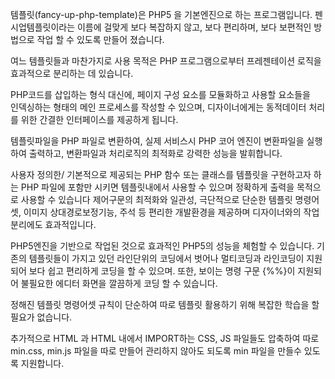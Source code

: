 템플릿(fancy-up-php-template)은 PHP5 을 기본엔진으로 하는 프로그램입니다.
펜시업템플릿이라는 이름에 걸맞게 보다 복잡하지 않고, 보다 편리하며, 보다 보편적인 방법으로
작업 할 수 있도록 만들어 졌습니다.

여느 템플릿들과 마찬가지로 사용 목적은 PHP 프로그램으로부터 프레젠테이션
로직을 효과적으로 분리하는 데 있습니다.

PHP코드를 삽입하는 형식 대신에, 페이지 구성 요소를 모듈화하고 사용할 요소들을<br>
인덱싱하는 형태의 메인 프로세스를 작성할 수 있으며, 디자이너에게는   동적데이터
처리를 위한 간결한 인터페이스를 제공하게 됩니다.

템플릿파일을 PHP 파일로 변환하여, 실제 서비스시 PHP 코어 엔진이 변환파일을 실행하여 출력하고,
변환파일과 처리로직의 최적화로 강력한 성능을 발휘합니다.
  
사용자 정의한/ 기본적으로 제공되는 PHP 함수 또는 클래스를 템플릿을 구현하고자 하는 PHP 파일에 포함만 시키면
템플릿내에서 사용할 수 있으며 정확하게 출력을 목적으로 사용할 수 있습니다
제어구문의 최적화와 일관성, 극단적으로 단순한 템플릿 명령어셋, 이미지 상대경로보정기능, 주석 등
편리한 개발환경을 제공하며 디자이너와의 작업분리에도 효과적입니다.
    
PHP5엔진을 기반으로 작업된 것으로 효과적인 PHP5의 성능을 체험할 수 있습니다.
기존의 템플릿들이 가지고 있던 라인단위의 코딩에서 벗어나 멀티코딩과 라인코딩이 지원되어
보다 쉽고 편리하게 코딩을 할 수 있으며. 또한, 보이는 명령 구문 {%%}이
지원되어 불필요한 에디터 화면을 깔끔하게 코딩 할 수 있습니다.

정해진 템플릿 명령어셋 규칙이 단순하여 따로 템플릿 활용하기 위해 복잡한 학습을 할 필요가 없습니다.

추가적으로 HTML 과 HTML 내에서 IMPORT하는 CSS, JS 파일들도 압축하여 따로 min.css, min.js 파일을 따로 만들어 관리하지 않아도 되도록 min 파일을 만들수 있도록 지원합니다.
